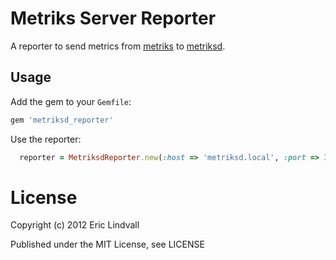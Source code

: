 # Metriks Server Reporter

A reporter to send metrics from [metriks][] to [metriksd][].


## Usage

Add the gem to your `Gemfile`:

``` ruby
gem 'metriksd_reporter'
```

Use the reporter:

``` ruby
  reporter = MetriksdReporter.new(:host => 'metriksd.local', :port => 3331)
```


# License

Copyright (c) 2012 Eric Lindvall

Published under the MIT License, see LICENSE

[metriks]: https://github.com/eric/metriks
[metriksd]: https://github.com/eric/metriksd
